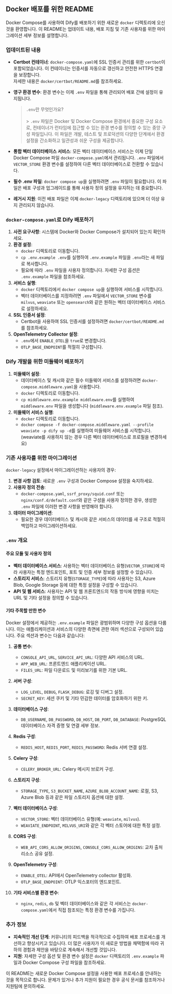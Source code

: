 ## Docker 배포를 위한 README

Docker Compose를 사용하여 Dify를 배포하기 위한 새로운 `docker` 디렉토리에 오신 것을 환영합니다. 이 README는 업데이트 내용, 배포 지침 및 기존 사용자를 위한 마이그레이션 세부 정보를 설명합니다.

### 업데이트된 내용

- **Certbot 컨테이너**: `docker-compose.yaml`에 SSL 인증서 관리를 위한 `certbot`이 포함되었습니다. 이 컨테이너는 인증서를 자동으로 갱신하고 안전한 HTTPS 연결을 보장합니다.  
  자세한 내용은 `docker/certbot/README.md`를 참조하세요.

- **영구 환경 변수**: 환경 변수는 이제 `.env` 파일을 통해 관리되어 배포 간에 설정이 유지됩니다.

  > `.env`란 무엇인가요? </br> </br> > `.env` 파일은 Docker 및 Docker Compose 환경에서 중요한 구성 요소로, 컨테이너가 런타임에 접근할 수 있는 환경 변수를 정의할 수 있는 중앙 구성 파일입니다. 이 파일은 개발, 테스트 및 프로덕션의 다양한 단계에서 환경 설정을 간소화하고 일관성과 쉬운 구성을 제공합니다.

- **통합 벡터 데이터베이스 서비스**: 모든 벡터 데이터베이스 서비스는 이제 단일 Docker Compose 파일 `docker-compose.yaml`에서 관리됩니다. `.env` 파일에서 `VECTOR_STORE` 환경 변수를 설정하여 다른 벡터 데이터베이스로 전환할 수 있습니다.
- **필수 .env 파일**: `docker compose up`을 실행하려면 `.env` 파일이 필요합니다. 이 파일은 배포 구성과 업그레이드를 통해 사용자 정의 설정을 유지하는 데 중요합니다.
- **레거시 지원**: 이전 배포 파일은 이제 `docker-legacy` 디렉토리에 있으며 더 이상 유지 관리되지 않습니다.

### `docker-compose.yaml`로 Dify 배포하기

1. **사전 요구사항**: 시스템에 Docker와 Docker Compose가 설치되어 있는지 확인하세요.
2. **환경 설정**:
   - `docker` 디렉토리로 이동합니다.
   - `cp .env.example .env`를 실행하여 `.env.example` 파일을 `.env`라는 새 파일로 복사합니다.
   - 필요에 따라 `.env` 파일을 사용자 정의합니다. 자세한 구성 옵션은 `.env.example` 파일을 참조하세요.
3. **서비스 실행**:
   - `docker` 디렉토리에서 `docker compose up`을 실행하여 서비스를 시작합니다.
   - 벡터 데이터베이스를 지정하려면 `.env` 파일에서 `VECTOR_STORE` 변수를 `milvus`, `weaviate` 또는 `opensearch`와 같은 원하는 벡터 데이터베이스 서비스로 설정하세요.
4. **SSL 인증서 설정**:
   - Certbot을 사용하여 SSL 인증서를 설정하려면 `docker/certbot/README.md`를 참조하세요.
5. **OpenTelemetry Collector 설정**:
   - `.env`에서 `ENABLE_OTEL`을 `true`로 변경합니다.
   - `OTLP_BASE_ENDPOINT`를 적절히 구성합니다.

### Dify 개발을 위한 미들웨어 배포하기

1. **미들웨어 설정**:
   - 데이터베이스 및 캐시와 같은 필수 미들웨어 서비스를 설정하려면 `docker-compose.middleware.yaml`을 사용합니다.
   - `docker` 디렉토리로 이동합니다.
   - `cp middleware.env.example middleware.env`를 실행하여 `middleware.env` 파일을 생성합니다 (`middleware.env.example` 파일 참조).
2. **미들웨어 서비스 실행**:
   - `docker` 디렉토리로 이동합니다.
   - `docker compose -f docker-compose.middleware.yaml --profile weaviate -p dify up -d`를 실행하여 미들웨어 서비스를 시작합니다. (weaviate를 사용하지 않는 경우 다른 벡터 데이터베이스로 프로필을 변경하세요)

### 기존 사용자를 위한 마이그레이션

`docker-legacy` 설정에서 마이그레이션하는 사용자의 경우:

1. **변경 사항 검토**: 새로운 `.env` 구성과 Docker Compose 설정을 숙지하세요.
2. **사용자 정의 전송**:
   - `docker-compose.yaml`, `ssrf_proxy/squid.conf` 또는 `nginx/conf.d/default.conf`와 같은 구성을 사용자 정의한 경우, 생성한 `.env` 파일에 이러한 변경 사항을 반영해야 합니다.
3. **데이터 마이그레이션**:
   - 필요한 경우 데이터베이스 및 캐시와 같은 서비스의 데이터를 새 구조로 적절히 백업하고 마이그레이션하세요.

### `.env` 개요

#### 주요 모듈 및 사용자 정의

- **벡터 데이터베이스 서비스**: 사용하는 벡터 데이터베이스 유형(`VECTOR_STORE`)에 따라 사용자는 특정 엔드포인트, 포트 및 인증 세부 정보를 설정할 수 있습니다.
- **스토리지 서비스**: 스토리지 유형(`STORAGE_TYPE`)에 따라 사용자는 S3, Azure Blob, Google Storage 등에 대한 특정 설정을 구성할 수 있습니다.
- **API 및 웹 서비스**: 사용자는 API 및 웹 프론트엔드의 작동 방식에 영향을 미치는 URL 및 기타 설정을 정의할 수 있습니다.

#### 기타 주목할 만한 변수

Docker 설정에서 제공하는 `.env.example` 파일은 광범위하며 다양한 구성 옵션을 다룹니다. 이는 애플리케이션과 서비스의 다양한 측면에 관한 여러 섹션으로 구성되어 있습니다. 주요 섹션과 변수는 다음과 같습니다:

1. **공통 변수**:

   - `CONSOLE_API_URL`, `SERVICE_API_URL`: 다양한 API 서비스의 URL.
   - `APP_WEB_URL`: 프론트엔드 애플리케이션 URL.
   - `FILES_URL`: 파일 다운로드 및 미리보기를 위한 기본 URL.

2. **서버 구성**:

   - `LOG_LEVEL`, `DEBUG`, `FLASK_DEBUG`: 로깅 및 디버그 설정.
   - `SECRET_KEY`: 세션 쿠키 및 기타 민감한 데이터를 암호화하기 위한 키.

3. **데이터베이스 구성**:

   - `DB_USERNAME`, `DB_PASSWORD`, `DB_HOST`, `DB_PORT`, `DB_DATABASE`: PostgreSQL 데이터베이스 자격 증명 및 연결 세부 정보.

4. **Redis 구성**:

   - `REDIS_HOST`, `REDIS_PORT`, `REDIS_PASSWORD`: Redis 서버 연결 설정.

5. **Celery 구성**:

   - `CELERY_BROKER_URL`: Celery 메시지 브로커 구성.

6. **스토리지 구성**:

   - `STORAGE_TYPE`, `S3_BUCKET_NAME`, `AZURE_BLOB_ACCOUNT_NAME`: 로컬, S3, Azure Blob 등과 같은 파일 스토리지 옵션에 대한 설정.

7. **벡터 데이터베이스 구성**:

   - `VECTOR_STORE`: 벡터 데이터베이스 유형(예: `weaviate`, `milvus`).
   - `WEAVIATE_ENDPOINT`, `MILVUS_URI`와 같은 각 벡터 스토어에 대한 특정 설정.

8. **CORS 구성**:

   - `WEB_API_CORS_ALLOW_ORIGINS`, `CONSOLE_CORS_ALLOW_ORIGINS`: 교차 출처 리소스 공유 설정.

9. **OpenTelemetry 구성**:

   - `ENABLE_OTEL`: API에서 OpenTelemetry collector 활성화.
   - `OTLP_BASE_ENDPOINT`: OTLP 익스포터의 엔드포인트.

10. **기타 서비스별 환경 변수**:
    - `nginx`, `redis`, `db` 및 벡터 데이터베이스와 같은 각 서비스는 `docker-compose.yaml`에서 직접 참조되는 특정 환경 변수를 가집니다.

### 추가 정보

- **지속적인 개선 단계**: 커뮤니티의 피드백을 적극적으로 수집하여 배포 프로세스를 개선하고 향상시키고 있습니다. 더 많은 사용자가 이 새로운 방법을 채택함에 따라 귀하의 경험과 제안을 바탕으로 계속해서 개선할 것입니다.
- **지원**: 자세한 구성 옵션 및 환경 변수 설정은 `docker` 디렉토리의 `.env.example` 파일과 Docker Compose 구성 파일을 참조하세요.

이 README는 새로운 Docker Compose 설정을 사용한 배포 프로세스를 안내하는 것을 목적으로 합니다. 문제가 있거나 추가 지원이 필요한 경우 공식 문서를 참조하거나 지원팀에 문의하세요.
